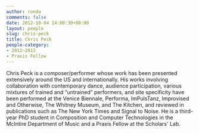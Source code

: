 ```yaml
---
author: ronda
comments: false
date: 2012-10-04 14:00:30+00:00
layout: people
slug: chris-peck
title: Chris Peck
people-category:
- 2012–2013
- Praxis Fellow
---
```


Chris Peck is a composer/performer whose work has been presented extensively around the US and internationally. His works involving collaboration with contemporary dance, audience participation, various mixtures of trained and “untrained” performers, and site specificity have been performed at the Venice Biennale, Performa, ImPulsTanz, Improvised and Otherwise, The Whitney Museum, and The Kitchen, and reviewed in publications such as The New York Times and Signal to Noise. He is a third-year PhD student in Composition and Computer Technologies in the McIntire Department of Music and a Praxis Fellow at the Scholars' Lab.
